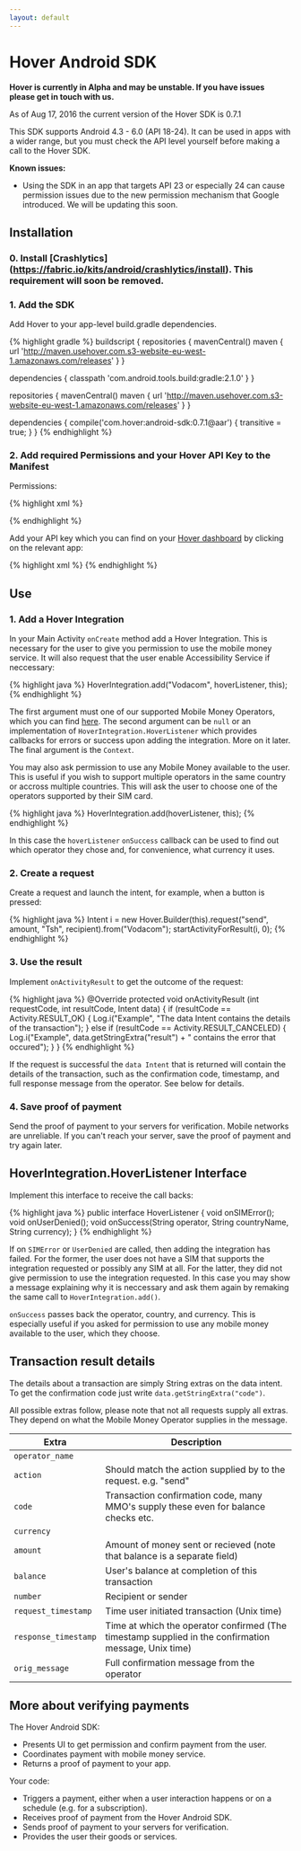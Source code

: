 ```yaml
---
layout: default
---
```


# Hover Android SDK

**Hover is currently in Alpha and may be unstable. If you have issues please get in touch with us.**

As of Aug 17, 2016 the current version of the Hover SDK is 0.7.1

This SDK supports Android 4.3 - 6.0 (API 18-24). It can be used in apps with a wider range, but you must check the API level yourself before making a call to the Hover SDK.

**Known issues:**
* Using the SDK in an app that targets API 23 or especially 24 can cause permission issues due to the new permission mechanism that Google introduced. We will be updating this soon.

## Installation

### 0. Install [Crashlytics] (https://fabric.io/kits/android/crashlytics/install). This requirement will soon be removed.

### 1. Add the SDK

Add Hover to your app-level build.gradle dependencies.

{% highlight gradle %}
buildscript {
  repositories {
    mavenCentral()
    maven { url 'http://maven.usehover.com.s3-website-eu-west-1.amazonaws.com/releases' }
  }

  dependencies {
    classpath 'com.android.tools.build:gradle:2.1.0'
  }
}

repositories {
  mavenCentral()
  maven { url 'http://maven.usehover.com.s3-website-eu-west-1.amazonaws.com/releases' }
}

dependencies {
  compile('com.hover:android-sdk:0.7.1@aar') { transitive = true; }
}
{% endhighlight %}

### 2. Add required Permissions and your Hover API Key to the Manifest
Permissions:

{% highlight xml %}
<uses-permission android:name="android.permission.CALL_PHONE"/>
<uses-permission android:name="android.permission.RECEIVE_BOOT_COMPLETED"/>
<uses-permission android:name="android.permission.READ_LOGS"/>
<uses-permission android:name="android.permission.READ_PHONE_STATE"/>
<uses-permission android:name="android.permission.READ_CONTACTS"/>
<uses-permission android:name="android.permission.READ_PROFILE"/>
<uses-permission android:name="android.permission.RECEIVE_SMS"/>
<uses-permission android:name="android.permission.READ_SMS"/>
<uses-permission android:name="android.permission.BIND_ACCESSIBILITY_SERVICE"/>
<uses-permission android:name="android.permission.INTERNET"/>

<uses-feature android:name="android.hardware.telephony"/>
{% endhighlight %}

Add your API key which you can find on your [Hover dashboard](https://www.usehover.com/apps) by clicking on the relevant app:

{% highlight xml %}
<meta-data
   android:name="com.hover.ApiKey"  
   android:value="<YOUR_API_KEY>"/>
{% endhighlight %}

## Use

### 1. Add a Hover Integration

In your Main Activity `onCreate` method add a Hover Integration. This is necessary for the user to give you permission to use the mobile money service. It will also request that the user enable Accessibility Service if neccessary:

{% highlight java %}
HoverIntegration.add("Vodacom", hoverListener, this);
{% endhighlight %}

The first argument must one of our supported Mobile Money Operators, which you can find [here](#).
The second argument can be `null` or an implementation of `HoverIntegration.HoverListener` which provides callbacks for errors or success upon adding the integration. More on it later. The final argument is the `Context`.

You may also ask permission to use any Mobile Money available to the user. This is useful if you wish to support multiple operators in the same country or accross multiple countries. This will ask the user to choose one of the operators supported by their SIM card.

{% highlight java %}
HoverIntegration.add(hoverListener, this);
{% endhighlight %}

In this case the `hoverListener` `onSuccess` callback can be used to find out which operator they chose and, for convenience, what currency it uses.

### 2. Create a request

Create a request and launch the intent, for example, when a button is pressed:  

{% highlight java %}
Intent i = new Hover.Builder(this).request("send", amount, "Tsh", recipient).from("Vodacom");
startActivityForResult(i, 0);
{% endhighlight %}

### 3. Use the result 

Implement `onActivityResult` to get the outcome of the request:

{% highlight java %}
@Override
protected void onActivityResult (int requestCode, int resultCode, Intent data) {
  if (resultCode == Activity.RESULT_OK) {
    Log.i("Example", "The data Intent contains the details of the transaction");
  } else if (resultCode == Activity.RESULT_CANCELED) {
    Log.i("Example", data.getStringExtra("result") + " contains the error that occured");
  }
}
{% endhighlight %}

If the request is successful the `data Intent` that is returned will contain the details of the transaction, such as the confirmation code, timestamp, and full response message from the operator. See below for details.
 
### 4. Save proof of payment

Send the proof of payment to your servers for verification. Mobile networks are unreliable. If you can't reach your server, save the proof of payment and try again later.

## HoverIntegration.HoverListener Interface

Implement this interface to receive the call backs:

{% highlight java %}
public interface HoverListener {
  void onSIMError();
  void onUserDenied();
  void onSuccess(String operator, String countryName, String currency);
}
{% endhighlight %}

If on `SIMError` or `UserDenied` are called, then adding the integration has failed. For the former, the user does not have a SIM that supports the integration requested or possibly any SIM at all. For the latter, they did not give permission to use the integration requested. In this case you may show a message explaining why it is neccessary and ask them again by remaking the same call to `HoverIntegration.add()`.

`onSuccess` passes back the operator, country, and currency. This is especially useful if you asked for permission to use any mobile money available to the user, which they choose.

## Transaction result details
The details about a transaction are simply String extras on the data intent. To get the confirmation code just write `data.getStringExtra("code")`.

All possible extras follow, please note that not all requests supply all extras. They depend on what the Mobile Money Operator supplies in the message.

Extra | Description
--- | ---
`operator_name` |
`action` | Should match the action supplied by to the request. e.g. "send"
`code` | Transaction confirmation code, many MMO's supply these even for balance checks etc.
`currency` | 
`amount` | Amount of money sent or recieved (note that balance is a separate field)
`balance` | User's balance at completion of this transaction
`number` | Recipient or sender
`request_timestamp` | Time user initiated transaction (Unix time)
`response_timestamp` | Time at which the operator confirmed (The timestamp supplied in the confirmation message, Unix time)
`orig_message` | Full confirmation message from the operator

## More about verifying payments

The Hover Android SDK:

  * Presents UI to get permission and confirm payment from the user.
  * Coordinates payment with mobile money service.
  * Returns a proof of payment to your app.
  
Your code:

  * Triggers a payment, either when a user interaction happens or on a schedule (e.g. for a subscription).
  * Receives proof of payment from the Hover Android SDK.
  * Sends proof of payment to your servers for verification.
  * Provides the user their goods or services.
